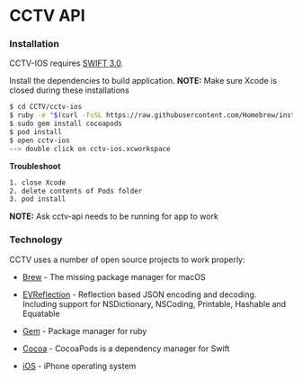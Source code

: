 # CCTV API

### Installation
CCTV-IOS requires [SWIFT 3.0](http://www.apple.com/swift/).

Install the dependencies to build application.
**NOTE:** Make sure Xcode is closed during these installations

```sh
$ cd CCTV/cctv-ios
$ ruby -e "$(curl -fsSL https://raw.githubusercontent.com/Homebrew/install/master/install)"
$ sudo gem install cocoapods
$ pod install
$ open cctv-ios
--> double click on cctv-ios.xcworkspace
```

**Troubleshoot** 
```sh
1. close Xcode
2. delete contents of Pods folder
3. pod install
```

**NOTE:** Ask cctv-api needs to be running for app to work

### Technology

CCTV uses a number of open source projects to work properly:

* [Brew] - The missing package manager for macOS
* [EVReflection] - Reflection based JSON encoding and decoding. Including support for NSDictionary, NSCoding, Printable, Hashable and Equatable
* [Gem] - Package manager for ruby
* [Cocoa] - CocoaPods is a dependency manager for Swift
* [iOS] - iPhone operating system


   [EVReflection]: <https://github.com/evermeer/EVReflection>
   [Brew]: <http://brew.sh/>
   [Gem]: <https://rubygems.org/>
   [Cocoa]: <https://cocoapods.org/>
   [iOS]: <http://www.apple.com/ios/ios-10/>
  
